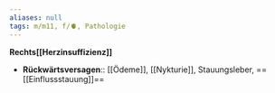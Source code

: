 ```yaml
---
aliases: null
tags: m/m11, f/🫀, Pathologie
---
```

**Rechts[[Herzinsuffizienz]]**
- **Rückwärtsversagen**:: [[Ödeme]], [[Nykturie]], Stauungsleber, ==[[Einflussstauung]]==